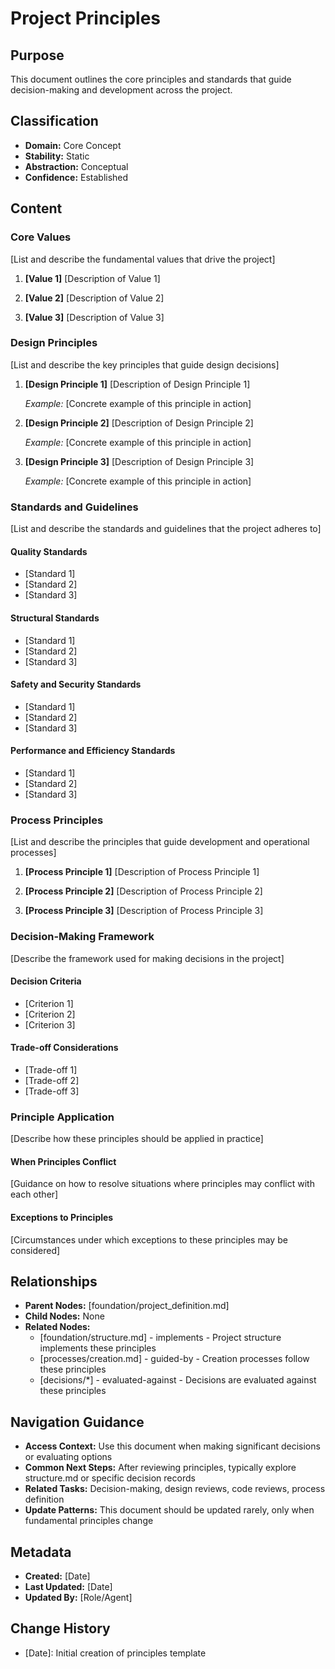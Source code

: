 # Project Principles

## Purpose
This document outlines the core principles and standards that guide decision-making and development across the project.

## Classification
- **Domain:** Core Concept
- **Stability:** Static
- **Abstraction:** Conceptual
- **Confidence:** Established

## Content

### Core Values

[List and describe the fundamental values that drive the project]

1. **[Value 1]**
   [Description of Value 1]

2. **[Value 2]**
   [Description of Value 2]

3. **[Value 3]**
   [Description of Value 3]

### Design Principles

[List and describe the key principles that guide design decisions]

1. **[Design Principle 1]**
   [Description of Design Principle 1]
   
   *Example:* [Concrete example of this principle in action]

2. **[Design Principle 2]**
   [Description of Design Principle 2]
   
   *Example:* [Concrete example of this principle in action]

3. **[Design Principle 3]**
   [Description of Design Principle 3]
   
   *Example:* [Concrete example of this principle in action]

### Standards and Guidelines

[List and describe the standards and guidelines that the project adheres to]

#### Quality Standards

- [Standard 1]
- [Standard 2]
- [Standard 3]

#### Structural Standards

- [Standard 1]
- [Standard 2]
- [Standard 3]

#### Safety and Security Standards

- [Standard 1]
- [Standard 2]
- [Standard 3]

#### Performance and Efficiency Standards

- [Standard 1]
- [Standard 2]
- [Standard 3]

### Process Principles

[List and describe the principles that guide development and operational processes]

1. **[Process Principle 1]**
   [Description of Process Principle 1]

2. **[Process Principle 2]**
   [Description of Process Principle 2]

3. **[Process Principle 3]**
   [Description of Process Principle 3]

### Decision-Making Framework

[Describe the framework used for making decisions in the project]

#### Decision Criteria

- [Criterion 1]
- [Criterion 2]
- [Criterion 3]

#### Trade-off Considerations

- [Trade-off 1]
- [Trade-off 2]
- [Trade-off 3]

### Principle Application

[Describe how these principles should be applied in practice]

#### When Principles Conflict

[Guidance on how to resolve situations where principles may conflict with each other]

#### Exceptions to Principles

[Circumstances under which exceptions to these principles may be considered]

## Relationships
- **Parent Nodes:** [foundation/project_definition.md]
- **Child Nodes:** None
- **Related Nodes:** 
  - [foundation/structure.md] - implements - Project structure implements these principles
  - [processes/creation.md] - guided-by - Creation processes follow these principles
  - [decisions/*] - evaluated-against - Decisions are evaluated against these principles

## Navigation Guidance
- **Access Context:** Use this document when making significant decisions or evaluating options
- **Common Next Steps:** After reviewing principles, typically explore structure.md or specific decision records
- **Related Tasks:** Decision-making, design reviews, code reviews, process definition
- **Update Patterns:** This document should be updated rarely, only when fundamental principles change

## Metadata
- **Created:** [Date]
- **Last Updated:** [Date]
- **Updated By:** [Role/Agent]

## Change History
- [Date]: Initial creation of principles template
